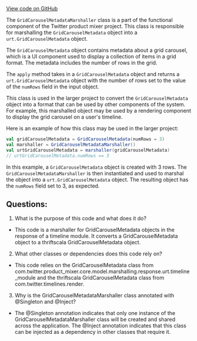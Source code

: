 [View code on GitHub](https://github.com/misbahsy/the-algorithm/product-mixer/core/src/main/scala/com/twitter/product_mixer/core/functional_component/marshaller/response/urt/timeline_module/GridCarouselMetadataMarshaller.scala)

The `GridCarouselMetadataMarshaller` class is a part of the functional component of the Twitter product mixer project. This class is responsible for marshalling the `GridCarouselMetadata` object into a `urt.GridCarouselMetadata` object. 

The `GridCarouselMetadata` object contains metadata about a grid carousel, which is a UI component used to display a collection of items in a grid format. The metadata includes the number of rows in the grid. 

The `apply` method takes in a `GridCarouselMetadata` object and returns a `urt.GridCarouselMetadata` object with the number of rows set to the value of the `numRows` field in the input object. 

This class is used in the larger project to convert the `GridCarouselMetadata` object into a format that can be used by other components of the system. For example, this marshalled object may be used by a rendering component to display the grid carousel on a user's timeline. 

Here is an example of how this class may be used in the larger project:

```scala
val gridCarouselMetadata = GridCarouselMetadata(numRows = 3)
val marshaller = GridCarouselMetadataMarshaller()
val urtGridCarouselMetadata = marshaller(gridCarouselMetadata)
// urtGridCarouselMetadata.numRows == 3
```

In this example, a `GridCarouselMetadata` object is created with 3 rows. The `GridCarouselMetadataMarshaller` is then instantiated and used to marshal the object into a `urt.GridCarouselMetadata` object. The resulting object has the `numRows` field set to 3, as expected.
## Questions: 
 1. What is the purpose of this code and what does it do?
- This code is a marshaller for GridCarouselMetadata objects in the response of a timeline module. It converts a GridCarouselMetadata object to a thriftscala GridCarouselMetadata object.

2. What other classes or dependencies does this code rely on?
- This code relies on the GridCarouselMetadata class from com.twitter.product_mixer.core.model.marshalling.response.urt.timeline_module and the thriftscala GridCarouselMetadata class from com.twitter.timelines.render.

3. Why is the GridCarouselMetadataMarshaller class annotated with @Singleton and @Inject?
- The @Singleton annotation indicates that only one instance of the GridCarouselMetadataMarshaller class will be created and shared across the application. The @Inject annotation indicates that this class can be injected as a dependency in other classes that require it.